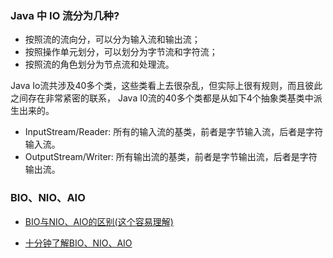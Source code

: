 ### Java 中 IO 流分为几种?

- 按照流的流向分，可以分为输入流和输出流；
- 按照操作单元划分，可以划分为字节流和字符流；
- 按照流的角色划分为节点流和处理流。

Java Io流共涉及40多个类，这些类看上去很杂乱，但实际上很有规则，而且彼此之间存在非常紧密的联系， Java I0流的40多个类都是从如下4个抽象类基类中派生出来的。

- InputStream/Reader: 所有的输入流的基类，前者是字节输入流，后者是字符输入流。
- OutputStream/Writer: 所有输出流的基类，前者是字节输出流，后者是字符输出流。

### BIO、NIO、AIO

+ [BIO与NIO、AIO的区别(这个容易理解)](https://blog.csdn.net/skiof007/article/details/52873421)

+ [十分钟了解BIO、NIO、AIO]([http://loveshisong.cn/%E7%BC%96%E7%A8%8B%E6%8A%80%E6%9C%AF/2016-06-25-%E5%8D%81%E5%88%86%E9%92%9F%E4%BA%86%E8%A7%A3BIO-NIO-AIO.html](http://loveshisong.cn/编程技术/2016-06-25-十分钟了解BIO-NIO-AIO.html))

